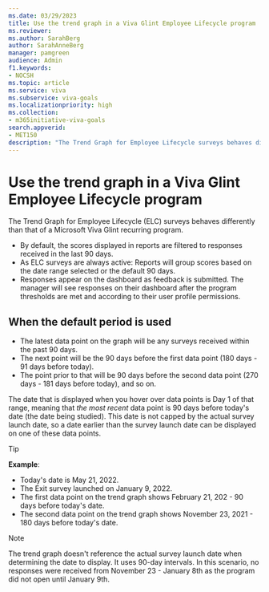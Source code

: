 ```yaml
---
ms.date: 03/29/2023
title: Use the trend graph in a Viva Glint Employee Lifecycle program
ms.reviewer: 
ms.author: SarahBerg
author: SarahAnneBerg
manager: pamgreen
audience: Admin
f1.keywords:
- NOCSH
ms.topic: article
ms.service: viva
ms.subservice: viva-goals
ms.localizationpriority: high
ms.collection:  
- m365initiative-viva-goals  
search.appverid:
- MET150
description: "The Trend Graph for Employee Lifecycle surveys behaves differently than that of recurring survey programs."
---
```


# Use the trend graph in a Viva Glint Employee Lifecycle program

The Trend Graph for Employee Lifecycle (ELC) surveys behaves differently than that of a Microsoft Viva Glint recurring program. 

- By default, the scores displayed in reports are filtered to responses received in the last 90 days. 
- As ELC surveys are always active: Reports will group scores based on the date range selected or the default 90 days.  
- Responses appear on the dashboard as feedback is submitted. The manager will see responses on their dashboard after the program thresholds are met and according to their user profile permissions. 

## When the default period is used 

- The latest data point on the graph will be any surveys received within the past 90 days. 
- The next point will be the 90 days before the first data point (180 days - 91 days before today). 
- The point prior to that will be 90 days before the second data point (270 days - 181 days before today), and so on.  

The date that is displayed when you hover over data points is Day 1 of that range, meaning that *the most recent* data point is 90 days before today's date (the date being studied). This date is not capped by the actual survey launch date, so a date earlier than the survey launch date can be displayed on one of these data points. 

  > [!TIP]
  >**Example**: 
   > - Today's date is May 21, 2022. 
   > - The Exit survey launched on January 9, 2022. 
   > - The first data point on the trend graph shows February 21, 202 - 90 days before today's date. 
   > - The second data point on the trend graph shows November 23, 2021 - 180 days before today's date.   
 

   > [!NOTE]
   > The trend graph doesn't reference the actual survey launch date when determining the date to display. It uses 90-day intervals. In this scenario, no responses were received from November 23 - January 8th as the program did not open until January 9th.